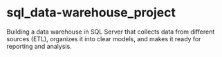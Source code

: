 # sql_data-warehouse_project
Building a data warehouse in SQL Server that collects data from different sources (ETL), organizes it into clear models, and makes it ready for reporting and analysis.
